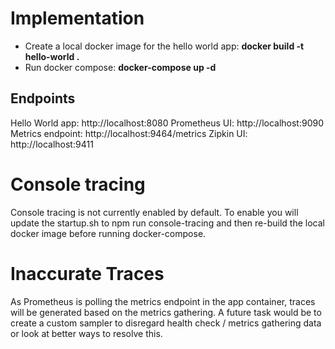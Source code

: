 # Implementation

- Create a local docker image for the hello world app: **docker build -t hello-world .**
- Run docker compose: **docker-compose up -d**

## Endpoints
Hello World app: http://localhost:8080
Prometheus UI: http://localhost:9090
Metrics endpoint: http://localhost:9464/metrics
Zipkin UI: http://localhost:9411

# Console tracing

Console tracing is not currently enabled by default. 
To enable you will update the startup.sh to npm run console-tracing and then re-build the local docker image before running docker-compose.

# Inaccurate Traces

As Prometheus is polling the metrics endpoint in the app container, traces will be generated based on the metrics gathering. 
A future task would be to create a custom sampler to disregard health check / metrics gathering data or look at better ways to resolve this.
